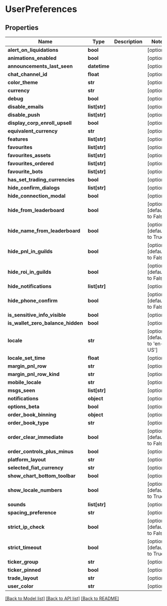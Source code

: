 # UserPreferences

## Properties
Name | Type | Description | Notes
------------ | ------------- | ------------- | -------------
**alert_on_liquidations** | **bool** |  | [optional] 
**animations_enabled** | **bool** |  | [optional] 
**announcements_last_seen** | **datetime** |  | [optional] 
**chat_channel_id** | **float** |  | [optional] 
**color_theme** | **str** |  | [optional] 
**currency** | **str** |  | [optional] 
**debug** | **bool** |  | [optional] 
**disable_emails** | **list[str]** |  | [optional] 
**disable_push** | **list[str]** |  | [optional] 
**display_corp_enroll_upsell** | **bool** |  | [optional] 
**equivalent_currency** | **str** |  | [optional] 
**features** | **list[str]** |  | [optional] 
**favourites** | **list[str]** |  | [optional] 
**favourites_assets** | **list[str]** |  | [optional] 
**favourites_ordered** | **list[str]** |  | [optional] 
**favourite_bots** | **list[str]** |  | [optional] 
**has_set_trading_currencies** | **bool** |  | [optional] 
**hide_confirm_dialogs** | **list[str]** |  | [optional] 
**hide_connection_modal** | **bool** |  | [optional] 
**hide_from_leaderboard** | **bool** |  | [optional] [default to False]
**hide_name_from_leaderboard** | **bool** |  | [optional] [default to True]
**hide_pnl_in_guilds** | **bool** |  | [optional] [default to False]
**hide_roi_in_guilds** | **bool** |  | [optional] [default to False]
**hide_notifications** | **list[str]** |  | [optional] 
**hide_phone_confirm** | **bool** |  | [optional] [default to False]
**is_sensitive_info_visible** | **bool** |  | [optional] 
**is_wallet_zero_balance_hidden** | **bool** |  | [optional] 
**locale** | **str** |  | [optional] [default to 'en-US']
**locale_set_time** | **float** |  | [optional] 
**margin_pnl_row** | **str** |  | [optional] 
**margin_pnl_row_kind** | **str** |  | [optional] 
**mobile_locale** | **str** |  | [optional] 
**msgs_seen** | **list[str]** |  | [optional] 
**notifications** | **object** |  | [optional] 
**options_beta** | **bool** |  | [optional] 
**order_book_binning** | **object** |  | [optional] 
**order_book_type** | **str** |  | [optional] 
**order_clear_immediate** | **bool** |  | [optional] [default to False]
**order_controls_plus_minus** | **bool** |  | [optional] 
**platform_layout** | **str** |  | [optional] 
**selected_fiat_currency** | **str** |  | [optional] 
**show_chart_bottom_toolbar** | **bool** |  | [optional] 
**show_locale_numbers** | **bool** |  | [optional] [default to True]
**sounds** | **list[str]** |  | [optional] 
**spacing_preference** | **str** |  | [optional] 
**strict_ip_check** | **bool** |  | [optional] [default to False]
**strict_timeout** | **bool** |  | [optional] [default to True]
**ticker_group** | **str** |  | [optional] 
**ticker_pinned** | **bool** |  | [optional] 
**trade_layout** | **str** |  | [optional] 
**user_color** | **str** |  | [optional] 

[[Back to Model list]](../README.md#documentation-for-models) [[Back to API list]](../README.md#documentation-for-api-endpoints) [[Back to README]](../README.md)


